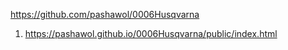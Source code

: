 <https://github.com/pashawol/0006Husqvarna>
1. <https://pashawol.github.io/0006Husqvarna/public/index.html>